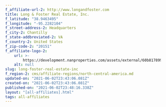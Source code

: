 ```yaml
---
f_affiliate-url-2: http://www.longandfoster.com
title: Long & Foster Real Estate, Inc.
f_latitude: "38.9463495"
f_longitude: "-95.2282104"
f_street-address-2: Headquarters­
f_city-2: Chantilly­
f_state-addbreviated-2: VA­
f_country-2: United States
f_zip-code-2: "20151"
f_affiliate-logo-2:
    url: >-
        https://development.nanproperties.com/assets/external/60b817899309a191cbf045b0_6081e5781c9d3b63817fa2e8_60785a755dcdb36f5e93c434_content_1_lf_re_cire_box_rev_blue.jpeg
    alt: null
slug: long-foster-real-estate-inc
f_region-2: cms/affiliate-regions/north-central-america.md
updated-on: "2021-06-02T23:43:06.081Z"
created-on: "2021-06-02T23:43:06.081Z"
published-on: "2021-06-02T23:48:16.338Z"
layout: "[all-affiliates].html"
tags: all-affiliates
---
```

